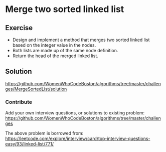 # Merge two sorted linked list

## Exercise
* Design and implement a method that merges two sorted linked list based on the integer value in the nodes.
* Both lists are made up of the same node definition.
* Return the head of the merged linked list.

## Solution
https://github.com/WomenWhoCodeBoston/algorithms/tree/master/challenges/MergeSortedList/solution

### Contribute
Add your own interview questions, or solutions to existing problem: https://github.com/WomenWhoCodeBoston/algorithms/tree/master/challenges

The above problem is borrowed from: https://leetcode.com/explore/interview/card/top-interview-questions-easy/93/linked-list/771/
